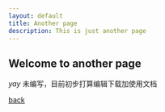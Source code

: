 ```yaml
---
layout: default
title: Another page
description: This is just another page
---
```


## Welcome to another page

_yay_
未编写，目前初步打算编辑下载加使用文档

[back](./)
